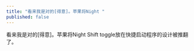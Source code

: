```yaml
---
title: "看来我是对的[得意]。苹果将Night "
published: false
---
```

看来我是对的[得意]。苹果将Night Shift toggle放在快捷启动程序的设计被推翻了。

